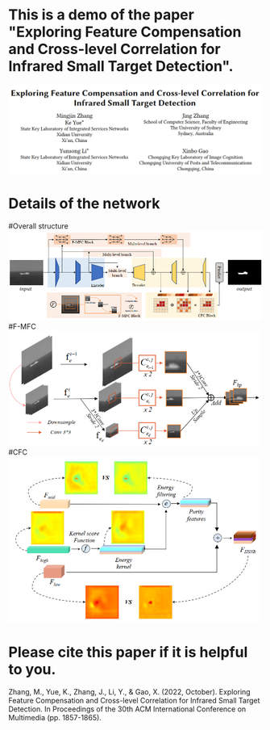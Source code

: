 # This is a demo of the paper "Exploring Feature Compensation and Cross-level Correlation for Infrared Small Target Detection".
<img src="./images/FC3.png" width="800px"></img>
# Details of the network
#Overall structure
<img src="./images/Overall.png" width="800px"></img>
#F-MFC
<img src="./images/F-MFC.png" width="500px"></img>
#CFC
<img src="./images/CFC.png" width="500px"></img>
# Please cite this paper if it is helpful to you.

Zhang, M., Yue, K., Zhang, J., Li, Y., & Gao, X. (2022, October). Exploring Feature Compensation and Cross-level Correlation for Infrared Small Target Detection. In Proceedings of the 30th ACM International Conference on Multimedia (pp. 1857-1865).

